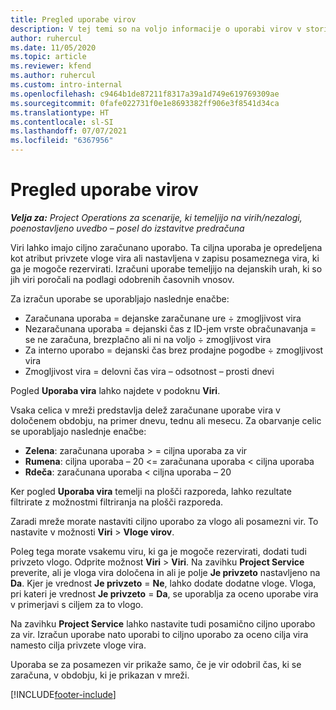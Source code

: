 ```yaml
---
title: Pregled uporabe virov
description: V tej temi so na voljo informacije o uporabi virov v storitvi Project Operations.
author: ruhercul
ms.date: 11/05/2020
ms.topic: article
ms.reviewer: kfend
ms.author: ruhercul
ms.custom: intro-internal
ms.openlocfilehash: c9464b1de87211f8317a39a1d749e619769309ae
ms.sourcegitcommit: 0fafe022731f0e1e8693382ff906e3f8541d34ca
ms.translationtype: HT
ms.contentlocale: sl-SI
ms.lasthandoff: 07/07/2021
ms.locfileid: "6367956"
---
```

# <a name="resource-utilization-overview"></a>Pregled uporabe virov

_**Velja za:** Project Operations za scenarije, ki temeljijo na virih/nezalogi, poenostavljeno uvedbo – posel do izstavitve predračuna_

Viri lahko imajo ciljno zaračunano uporabo. Ta ciljna uporaba je opredeljena kot atribut privzete vloge vira ali nastavljena v zapisu posameznega vira, ki ga je mogoče rezervirati. Izračuni uporabe temeljijo na dejanskih urah, ki so jih viri poročali na podlagi odobrenih časovnih vnosov.

Za izračun uporabe se uporabljajo naslednje enačbe:

  - Zaračunana uporaba = dejanske zaračunane ure ÷ zmogljivost vira
  - Nezaračunana uporaba = dejanski čas z ID-jem vrste obračunavanja = se ne zaračuna, brezplačno ali ni na voljo ÷ zmogljivost vira
  - Za interno uporabo = dejanski čas brez prodajne pogodbe ÷ zmogljivost vira
  - Zmogljivost vira = delovni čas vira – odsotnost – prosti dnevi

Pogled **Uporaba vira** lahko najdete v podoknu **Viri**.

Vsaka celica v mreži predstavlja delež zaračunane uporabe vira v določenem obdobju, na primer dnevu, tednu ali mesecu. Za obarvanje celic se uporabljajo naslednje enačbe:

  - **Zelena**: zaračunana uporaba > = ciljna uporaba za vir
  - **Rumena**: ciljna uporaba – 20 <= zaračunana uporaba < ciljna uporaba
  - **Rdeča**: zaračunana uporaba < ciljna uporaba – 20

Ker pogled **Uporaba vira** temelji na plošči razporeda, lahko rezultate filtrirate z možnostmi filtriranja na plošči razporeda.

Zaradi mreže morate nastaviti ciljno uporabo za vlogo ali posamezni vir. To nastavite v možnosti **Viri** > **Vloge virov**.

Poleg tega morate vsakemu viru, ki ga je mogoče rezervirati, dodati tudi privzeto vlogo. Odprite možnost **Viri** > **Viri**. Na zavihku **Project Service** preverite, ali je vloga vira določena in ali je polje **Je privzeto** nastavljeno na **Da**. Kjer je vrednost **Je privzeto** = **Ne**, lahko dodate dodatne vloge. Vloga, pri kateri je vrednost **Je privzeto** = **Da**, se uporablja za oceno uporabe vira v primerjavi s ciljem za to vlogo.

Na zavihku **Project Service** lahko nastavite tudi posamično ciljno uporabo za vir. Izračun uporabe nato uporabi to ciljno uporabo za oceno cilja vira namesto cilja privzete vloge vira.

Uporaba se za posamezen vir prikaže samo, če je vir odobril čas, ki se zaračuna, v obdobju, ki je prikazan v mreži.


[!INCLUDE[footer-include](../includes/footer-banner.md)]